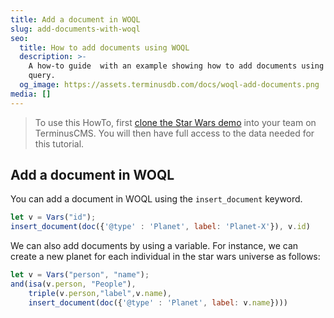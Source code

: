 ```yaml
---
title: Add a document in WOQL
slug: add-documents-with-woql
seo:
  title: How to add documents using WOQL
  description: >-
    A how-to guide  with an example showing how to add documents using a WOQL
    query.
  og_image: https://assets.terminusdb.com/docs/woql-add-documents.png
media: []
---
```


> To use this HowTo, first [clone the Star Wars demo](/docs/clone-a-demo-terminuscms-project/) into your team on TerminusCMS. You will then have full access to the data needed for this tutorial.

## Add a document in WOQL

You can add a document in WOQL using the `insert_document` keyword.

```javascript
let v = Vars("id");
insert_document(doc({'@type' : 'Planet', label: 'Planet-X'}), v.id)
```

We can also add documents by using a variable. For instance, we can create a new planet for each individual in the star wars universe as follows:

```javascript
let v = Vars("person", "name");
and(isa(v.person, "People"),
    triple(v.person,"label",v.name),
    insert_document(doc({'@type' : 'Planet', label: v.name})))
```